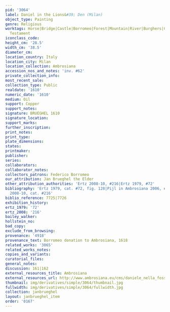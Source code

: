 ```yaml
---
pid: '3064'
label: Daniel in the Lions&#39; Den (Milan)
object_type: Painting
genre: Religious
worktags: Horse|Bridge|Castle|Borromeo|Forest|Mountain|River|Burghers|Children|Soldiers|Old
  Testament
iconclass_code:
height_cm: '28.5'
width_cm: '38.5'
diameter_cm:
location_country: Italy
location_city: Milan
location_collection: Ambrosiana
accession_nos_and_notes: 'inv. #62'
private_collection_info:
most_recent_sale:
collection_type: Public
realdate: '1610'
numeric_date: '1610'
medium: Oil
support: Copper
support_notes:
signature: BRUEGHEL 1610
signature_location:
support_marks:
further_inscription:
print_notes:
print_type:
plate_dimensions:
states:
printmaker:
publisher:
series:
collaborators:
collaborator_notes:
collectors_patrons: Federico Borromeo
our_attribution: Jan Brueghel the Elder
other_attribution_authorities: 'Ertz 2008-10, #216|Ertz 1979, #72'
bibliography: 'Ertz 1979, cat. #72, fig. 128|Pijl in Ambrosiana 2006, #199, pp.95-96|Ertz
  2008-10, cat. #216'
biblio_reference: 7725|7726
exhibition_history:
ertz_1979: '72'
ertz_2008: '216'
bailey_walker:
hollstein_no:
bad_copy:
exclude_from_browsing:
provenance: '4918'
provenance_text: Borromeo donation to Ambrosiana, 1618
related_works: '3065'
related_works_notes:
copies_and_variants:
curatorial_files:
general_notes:
discussion: 161|162
external_resources_title: Ambrosiana
external_resources_url: http://www.ambrosiana.eu/cms/daniele_nella_fossa_dei_leoni-1585.html
thumbnail: img/derivatives/simple/3064/thumbnail.jpg
fullwidth: img/derivatives/simple/3064/fullwidth.jpg
collection: janbrueghel
layout: janbrueghel_item
order: '0167'
---
```

